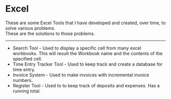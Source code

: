 # Excel

These are some Excel Tools that I have developed and created, over time, to solve various problems.  
These are the solutions to those problems.
*****************************
<ul>
<li>Search Tool - Used to display a specific cell from many excel workbooks. This will result the Workbook name and the contents of the specified cell.</li>
<li>Time Entry Tracker Tool - Used to keep track and create a database for time entry.</li>
<li>Invoice System - Used to make invoices with incremental invoice numbers.</li>
<li>Register Tool - Used to to keep track of deposits and expenses.  Has a running total.</li>
</ul>
